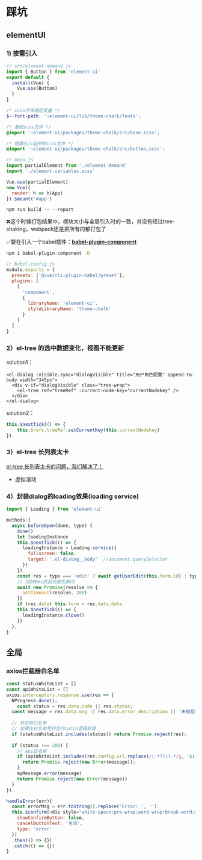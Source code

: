 # 踩坑

## elementUI

### 1) 按需引入

```js
// src/element-demand.js
import { Button } from 'element-ui'
export default {
  install(Vue) {
    Vue.use(Button)
  }
}
```

```scss
/* icon字体路径变量 */
$--font-path: '~element-ui/lib/theme-chalk/fonts';

/* 基础scss文件 */
@import '~element-ui/packages/theme-chalk/src/base.scss';

/* 按需引入组件的scss文件 */
@import '~element-ui/packages/theme-chalk/src/button.scss';
```

```js
// main.js
import partialElement from './element-demand'
import './element-variables.scss'

Vue.use(partialElement)
new Vue({
  render: h => h(App)
}).$mount('#app')
```

`npm run build -- --report`

❌这个时候打包结果中，模块大小与全局引入时的一致，并没有经过tree-shaking，webpack还是把所有的都打包了

✅要在引入一个babel插件：**[babel-plugin-component](https://github.com/ElementUI/babel-plugin-component)**

```bash
npm i babel-plugin-component -D
```

```js
// babel.config.js
module.exports = {
  presets: ['@vue/cli-plugin-babel/preset'],
  plugins: [
    [
      'component',
      {
        libraryName: 'element-ui',
        styleLibraryName: 'theme-chalk'
      }
    ]
  ]
}
```



### 2）el-tree 的选中数据变化，视图不能更新

solution1：

```vue
<el-dialog :visible.sync="dialogVisible" title="用户角色配置" append-to-body width="345px">
  <div v-if="dialogVisible" class="tree-wrap">
    <el-tree ref="treeRef" :current-node-key="currentNodekey" />
  </div>
</el-dialog>
```

solution2：

```js
this.$nextTick(() => {
	this.$refs.treeRef.setCurrentKey(this.currentNodekey)
})
```

### 3）el-tree 长列表太卡

[el-tree 长列表太卡的问题，我们解决了！](https://zhuanlan.zhihu.com/p/264350578)

- 虚拟滚动

### 4）封装dialog的loading效果(loading service)

```js
import { Loading } from 'element-ui'

methods:{
  async beforeOpen(done, type) {
    done()
    let loadingInstance
    this.$nextTick(() => {
      loadingInstance = Loading.service({
        fullscreen: false,
        target: '.el-dialog__body'	//document.querySelector
      })
    })
    const res = type === 'edit' ? await getUserEdit(this.form.id) : type === 'view' ? await getUser(this.form.id) : {}
    // 加200ms的延迟避免屏闪
    await new Promise(resolve => {
      setTimeout(resolve, 200)
    })
    if (res.data) this.form = res.data.data
    this.$nextTick(() => {
      loadingInstance.close()
    })
  },
}
```



## 全局

### axios拦截器白名单

```js
const statusWhiteList = []
const apiWhiteList = []
axios.interceptors.response.use(res => {
  NProgress.done();
	const status = res.data.code || res.status;
  const message = res.data.msg || res.data.error_description || '未知错误';
  
  // 状态码白名单
  // 如果在白名单里则自行catch逻辑处理
  if (statusWhiteList.includes(status)) return Promise.reject(res);
  
  if (status !== 200) {
    // api白名单
    if (apiWhiteList.includes(res.config.url.replace(/(.*?)\?.*/g, '$1'))){
      return Promise.reject(new Error(message));
    }
    myMessage.error(message)
    return Promise.reject(new Error(message))
  }
})
```

```js
handleError(err){
  const errorMsg = err.toString().replace('Error: ', '')
  this.$confirm(<div style="white-space:pre-wrap;word-wrap:break-word;max-height:800px;overflow:scroll;">{errorMsg}</div>, '错误提示', {
    showConfirmButton: false,
    cancelButtonText: '关闭',
    type: 'error'
  })
  .then(() => {})
  .catch(() => {})
}
```

